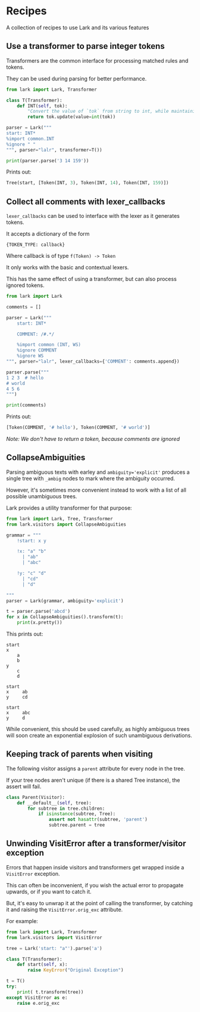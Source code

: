 # Recipes

A collection of recipes to use Lark and its various features


## Use a transformer to parse integer tokens

Transformers are the common interface for processing matched rules and tokens.

They can be used during parsing for better performance.

```python
from lark import Lark, Transformer

class T(Transformer):
    def INT(self, tok):
        "Convert the value of `tok` from string to int, while maintaining line number & column."
        return tok.update(value=int(tok))

parser = Lark("""
start: INT*
%import common.INT
%ignore " "
""", parser="lalr", transformer=T())

print(parser.parse('3 14 159'))
```

Prints out:

```python
Tree(start, [Token(INT, 3), Token(INT, 14), Token(INT, 159)])
```


## Collect all comments with lexer_callbacks

`lexer_callbacks` can be used to interface with the lexer as it generates tokens.

It accepts a dictionary of the form

    {TOKEN_TYPE: callback}

Where callback is of type `f(Token) -> Token`

It only works with the basic and contextual lexers.

This has the same effect of using a transformer, but can also process ignored tokens.

```python
from lark import Lark

comments = []

parser = Lark("""
    start: INT*

    COMMENT: /#.*/

    %import common (INT, WS)
    %ignore COMMENT
    %ignore WS
""", parser="lalr", lexer_callbacks={'COMMENT': comments.append})

parser.parse("""
1 2 3  # hello
# world
4 5 6
""")

print(comments)
```

Prints out:

```python
[Token(COMMENT, '# hello'), Token(COMMENT, '# world')]
```

*Note: We don't have to return a token, because comments are ignored*

## CollapseAmbiguities

Parsing ambiguous texts with earley and `ambiguity='explicit'` produces a single tree with `_ambig` nodes to mark where the ambiguity occurred.

However, it's sometimes more convenient instead to work with a list of all possible unambiguous trees.

Lark provides a utility transformer for that purpose:

```python
from lark import Lark, Tree, Transformer
from lark.visitors import CollapseAmbiguities

grammar = """
    !start: x y

    !x: "a" "b"
      | "ab"
      | "abc"

    !y: "c" "d"
      | "cd"
      | "d"

"""
parser = Lark(grammar, ambiguity='explicit')

t = parser.parse('abcd')
for x in CollapseAmbiguities().transform(t):
    print(x.pretty())
```

This prints out:

    start
    x
        a
        b
    y
        c
        d

    start
    x     ab
    y     cd

    start
    x     abc
    y     d

While convenient, this should be used carefully, as highly ambiguous trees will soon create an exponential explosion of such unambiguous derivations.


## Keeping track of parents when visiting

The following visitor assigns a `parent` attribute for every node in the tree.

If your tree nodes aren't unique (if there is a shared Tree instance), the assert will fail.

```python
class Parent(Visitor):
    def __default__(self, tree):
        for subtree in tree.children:
            if isinstance(subtree, Tree):
                assert not hasattr(subtree, 'parent')
                subtree.parent = tree
```


## Unwinding VisitError after a transformer/visitor exception

Errors that happen inside visitors and transformers get wrapped inside a `VisitError` exception.

This can often be inconvenient, if you wish the actual error to propagate upwards, or if you want to catch it.

But, it's easy to unwrap it at the point of calling the transformer, by catching it and raising the `VisitError.orig_exc` attribute.

For example:
```python
from lark import Lark, Transformer
from lark.visitors import VisitError

tree = Lark('start: "a"').parse('a')

class T(Transformer):
    def start(self, x):
        raise KeyError("Original Exception")

t = T()
try:
    print( t.transform(tree))
except VisitError as e:
    raise e.orig_exc
```